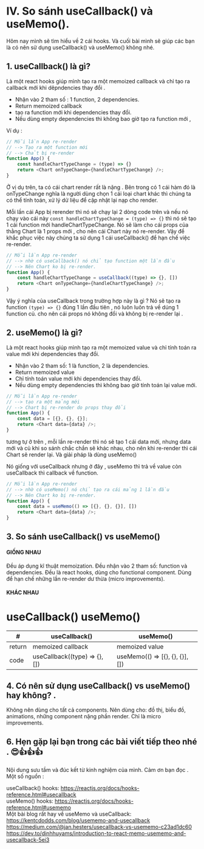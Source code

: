 # IV. So sánh useCallback() và useMemo().
 Hôm nay mình sẽ tìm hiểu về 2 cái hooks. Và cuối bài mình sẽ giúp các bạn là có nên sử dụng useCallback() và useMemo() không nhé.

## 1. useCallback() là gì?

Là một react hooks giúp mình tạo ra một memoized callback và chỉ tạo ra callback mới khi dêpndencies thay đổi .

*  Nhận vào 2 tham số : 1 function, 2 dependencies.
*  Return  memoized callback
*   tạo ra function mới khi dependencies thay đổi.
*   Nếu dùng empty dependencies thì không bao giờ tạo ra function mới ,

Ví dụ : 

```javascript
// Mỗi lần App re-render 
// --> Tạo ra một function mới 
// --> Chảt bị re-render 
function App() {
    const handleChartTypeChange = (type) => {}
    return <Chart onTypeChange={handleChartTypeChange} />;
}
```
 Ở vị dụ trên, ta có cái chart render rất là nặng . Bên trong có 1 cái hàm đó là onTypeChange nghĩa là người dùng chọn 1 cái loại chart khác thì chúng ta có thể tính toán, xử lý dử liệu để cập nhật lại nạp cho render.
 
 Mỗi lần cái App bị rerender thì nó sẽ chạy lại 2 dòng code trên và nếu nó chạy vào cái này `const handleChartTypeChange = (type) => {}` thì nó sẽ tạo 1 cái function mới handleChartTypeChange. Nó sẽ làm cho cái props của thằng Chart là 1 props mới , cho nên cái Chart này nó re-render. Vậy để khắc phục việc này chúng ta sử dụng 1 cái useCallback() để hạn chế việc re-render.
```javascript
// Mỗi lần App re-render
// --> nhờ có useCallback() nó chỉ tạo function một lần đầu
// --> Nên Chart ko bị re-render.
function App() {
    const handleChartTypeChange = useCallback((type) => {}, [])
    return <Chart onTypeChange={handleChartTypeChange} />;
}
```
 Vậy ý nghĩa của useCallback trong trường hợp này là gì ? Nó sẽ tạo ra function `(type) => {}` đúng 1 lần đầu tiên ,  nó luôn luôn trả về dúng 1 function củ. cho nên cái props nó không đổi và không bị re-render lại .
 
## 2. useMemo() là gì?
Là một react hooks giúp mình tạo ra một memoized value và chỉ tính toán ra value mới khi
dependencies thay đổi.
* Nhận vào 2 tham số: 1 là function, 2 là dependencies.
* Return memoized value
* Chỉ tính toán value mới khi dependencies thay đổi.
* Nếu dùng empty dependencies thì không bao giờ tính toán lại value mới.

```javascript
// Mỗi lần App re-render
// --> tạo ra một mảng mới
// --> Chart bị re-render do props thay đổi
function App() {
    const data = [{}, {}, {}];
    return <Chart data={data} />;
}
```


tương tự ở trên , mỗi lần re-render thì nó sẽ tạo 1 cái data mới, nhưng data mới và củ khi so sánh chắc chắn sẽ khác nhau, cho nên khi re-render thì cái Chart sẽ render lại. Và giải pháp là dùng useMemo()

Nó giống với useCallback nhưng ở đây , useMemo thì trả về value còn useCallback thì callback về function. 

```javascript
// Mỗi lần App re-render
// --> nhờ có useMemo() nó chỉ tạo ra cái mảng 1 lần đầu
// --> Nên Chart ko bị re-render.
function App() {
    const data = useMemo(() => [{}, {}, {}], [])
    return <Chart data={data} />;
}
```


## 3. So sánh useCallback() vs useMemo()

#### GIỐNG NHAU
Đều áp dụng kĩ thuật memoization.
Đều nhận vào 2 tham số: function và dependencies.
Đều là react hooks, dùng cho functional component.
Dùng để hạn chế những lần re-render dư thừa (micro improvements).

#### KHÁC NHAU
# useCallback() useMemo()



| # | useCallback() | useMemo() |
| -------- | -------- | -------- |
| return     | memoized callback     | memoized value     |
| code     | useCallback((type) => {}, [])     | useMemo(() => [{}, {}, {}], [])     |


## 4. Có nên sử dụng useCallback() vs useMemo() hay không? .

Không nên dùng cho tất cả components.
Nên dùng cho: đồ thị, biểu đồ, animations, những component nặng phần render.
Chỉ là micro improvements.

## 6. Hẹn gặp lại bạn trong các bài viết tiếp theo nhé . 😍👍👍👍
Nội dung sưu tầm và đúc kết từ kinh nghiệm của mình. Cảm ơn bạn đọc . Một số nguồn :

useCallback() hooks: https://reactjs.org/docs/hooks-reference.html#usecallback    
useMemo() hooks: https://reactjs.org/docs/hooks-reference.html#usememo   
Một bài blog rất hay về useMemo và useCallback: https://kentcdodds.com/blog/usememo-and-usecallback 
https://medium.com/@jan.hesters/usecallback-vs-usememo-c23ad1dc60   
https://dev.to/dinhhuyams/introduction-to-react-memo-usememo-and-usecallback-5ei3